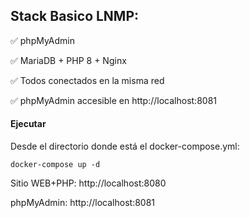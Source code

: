 <h2>Stack Basico LNMP:</h2>
<p>✅ phpMyAdmin</p>
<p>✅ MariaDB + PHP 8 + Nginx</p>
<p>✅ Todos conectados en la misma red</p>
<p>✅ phpMyAdmin accesible en http://localhost:8081</p>

<h4>Ejecutar</h4>
<p>Desde el directorio donde está el docker-compose.yml:</p>

<code>docker-compose up -d</code>

<p>Sitio WEB+PHP: http://localhost:8080</p>
<p>phpMyAdmin: http://localhost:8081</p>

